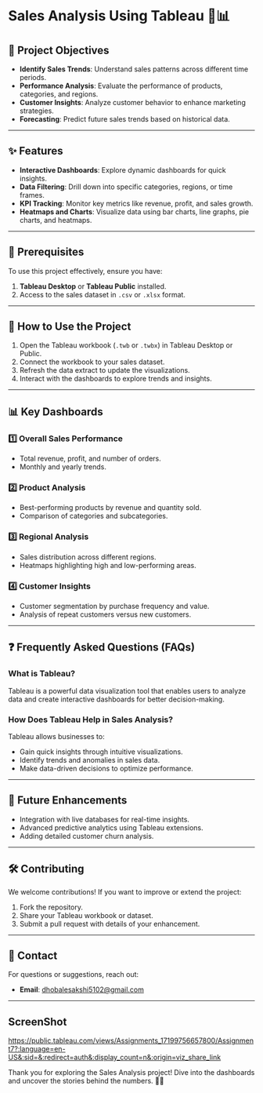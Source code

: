 # Sales Analysis Using Tableau 🚀📊

## 🎯 Project Objectives
- **Identify Sales Trends**: Understand sales patterns across different time periods.
- **Performance Analysis**: Evaluate the performance of products, categories, and regions.
- **Customer Insights**: Analyze customer behavior to enhance marketing strategies.
- **Forecasting**: Predict future sales trends based on historical data.

---

## ✨ Features
- **Interactive Dashboards**: Explore dynamic dashboards for quick insights.
- **Data Filtering**: Drill down into specific categories, regions, or time frames.
- **KPI Tracking**: Monitor key metrics like revenue, profit, and sales growth.
- **Heatmaps and Charts**: Visualize data using bar charts, line graphs, pie charts, and heatmaps.

---

## 🔧 Prerequisites
To use this project effectively, ensure you have:
1. **Tableau Desktop** or **Tableau Public** installed.
2. Access to the sales dataset in `.csv` or `.xlsx` format.

---

## 🚀 How to Use the Project
1. Open the Tableau workbook (`.twb` or `.twbx`) in Tableau Desktop or Public.
2. Connect the workbook to your sales dataset.
3. Refresh the data extract to update the visualizations.
4. Interact with the dashboards to explore trends and insights.

---

## 📊 Key Dashboards
### 1️⃣ Overall Sales Performance
- Total revenue, profit, and number of orders.
- Monthly and yearly trends.

### 2️⃣ Product Analysis
- Best-performing products by revenue and quantity sold.
- Comparison of categories and subcategories.

### 3️⃣ Regional Analysis
- Sales distribution across different regions.
- Heatmaps highlighting high and low-performing areas.

### 4️⃣ Customer Insights
- Customer segmentation by purchase frequency and value.
- Analysis of repeat customers versus new customers.

---

## ❓ Frequently Asked Questions (FAQs)
### What is Tableau?
Tableau is a powerful data visualization tool that enables users to analyze data and create interactive dashboards for better decision-making.

### How Does Tableau Help in Sales Analysis?
Tableau allows businesses to:
- Gain quick insights through intuitive visualizations.
- Identify trends and anomalies in sales data.
- Make data-driven decisions to optimize performance.

---

## 🔮 Future Enhancements
- Integration with live databases for real-time insights.
- Advanced predictive analytics using Tableau extensions.
- Adding detailed customer churn analysis.

---

## 🛠️ Contributing
We welcome contributions! If you want to improve or extend the project:
1. Fork the repository.
2. Share your Tableau workbook or dataset.
3. Submit a pull request with details of your enhancement.

---

## 📩 Contact
For questions or suggestions, reach out:
- **Email**: dhobalesakshi5102@gmail.com


---

## ScreenShot

https://public.tableau.com/views/Assignments_17199756657800/Assignment7?:language=en-US&:sid=&:redirect=auth&:display_count=n&:origin=viz_share_link

Thank you for exploring the Sales Analysis project! Dive into the dashboards and uncover the stories behind the numbers. 🚀✅
